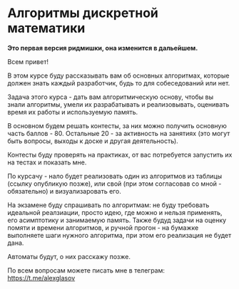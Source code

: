 # Алгоритмы дискретной математики

<b>Это первая версия ридмишки, она изменится в дальейшем.</b>

Всем привет!

В этом курсе буду рассказывать вам об основных алгоритмах, которые должен знать каждый разработчик, будь то для собеседований или нет.

Задача этого курса - дать вам алгоритмическую основу, чтобы вы знали алгоритмы, умели их разрабатывать и реализовывать, оценивать время их работы и используемую память.

В основном будем решать контесты, за них можно получить основную часть баллов - 80.
Остальные 20 - за активность на занятиях (это могут быть вопросы, выходы к доске и другая деятельность).

Контесты буду проверять на практиках, от вас потребуется запустить их на тестах и показать мне.

По курсачу - нало будет реализовать один из алгоритмов из таблицы (ссылку опубликую позже), или свой (при этом согласовав со мной - обязательно) и визуализаровать его.

На экзамене буду спрашивать по алгоритмам: не буду требовать идеальной реалзиации, просто идею, где можно и нельзя применять, его асимптотику и занимаемую память.
Также будуд задачи на оценку помяти и времени алгоритмов, и ручной прогон - на бумажке выполняете шаги нужного алгоритма, при этом его реализация не будет дана.

Автоматы будут, о них расскажу позже.

По всем вопросам можете писать мне в телеграм: https://t.me/alexglasov
